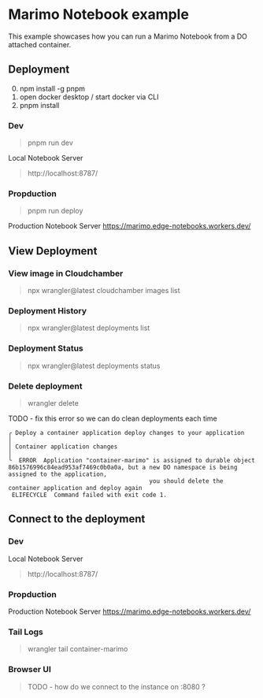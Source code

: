 # Marimo Notebook example

This example showcases how you can run a Marimo Notebook from a DO attached container.

## Deployment

0) npm install -g pnpm
1) open docker desktop / start docker via CLI
2) pnpm install

### Dev
> pnpm run dev

Local Notebook Server
> http://localhost:8787/

### Propduction
> pnpm run deploy

Production Notebook Server
https://marimo.edge-notebooks.workers.dev/

## View Deployment

### View image in Cloudchamber
> npx wrangler@latest cloudchamber images list

### Deployment History
> npx wrangler@latest deployments list

### Deployment Status
> npx wrangler@latest deployments status

### Delete deployment
> wrangler delete

TODO - fix this error so we can do clean deployments each time
```
╭ Deploy a container application deploy changes to your application
│
│ Container application changes
│ 
╰  ERROR  Application "container-marimo" is assigned to durable object 86b1576996c84ead953af7469c0b0a0a, but a new DO namespace is being assigned to the application,
                                        you should delete the container application and deploy again
 ELIFECYCLE  Command failed with exit code 1.
```

## Connect to the deployment

### Dev
Local Notebook Server
> http://localhost:8787/

### Propduction
Production Notebook Server
https://marimo.edge-notebooks.workers.dev/

### Tail Logs
> wrangler tail container-marimo

### Browser UI
> TODO - how do we connect to the instance on :8080 ?
